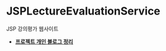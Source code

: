 # JSPLectureEvaluationService
JSP 강의평가 웹사이트
* [**프로젝트 개인 블로그 정리**](https://wonuk.tistory.com/81?category=995458)
